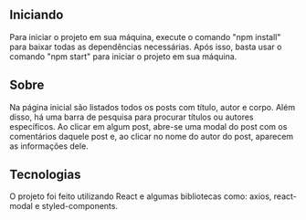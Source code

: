 ## Iniciando

Para iniciar o projeto em sua máquina, execute o comando "npm install" para baixar todas as dependências necessárias. Após isso, basta usar o comando "npm start" para iniciar o projeto em sua máquina.

## Sobre

Na página inicial são listados todos os posts com título, autor e corpo. Além disso, há uma barra de pesquisa para procurar títulos ou autores específicos. Ao clicar em algum post, abre-se uma modal do post com os comentários daquele post e, ao clicar no nome do autor do post, aparecem as informações dele.

## Tecnologias

O projeto foi feito utilizando React e algumas bibliotecas como: axios, react-modal e styled-components.

